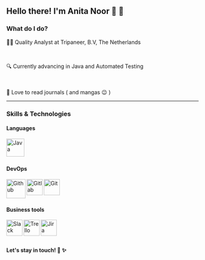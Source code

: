 ## Hello there! I'm Anita Noor 🙂 👋

### What do I do? 
👩‍💻  Quality Analyst at Tripaneer, B.V, The Netherlands

<br />

🔍  Currently advancing in Java and Automated Testing

<br />

📖  Love to read journals ( and mangas 😉 )

--- 

### Skills & Technologies

#### Languages
<img align="left" alt="Java" width="47px" src="https://user-images.githubusercontent.com/76419783/125198505-5d16b480-e28c-11eb-94c8-fe78e38236a7.png" />

<br />
<br />
<br />

#### DevOps
<img align="left" alt="Github" width="50px" src="https://user-images.githubusercontent.com/76419783/125199407-470af300-e290-11eb-8313-9b222db7be2e.png" />

<img align="left" alt="Gitlab" width="42px" src="https://user-images.githubusercontent.com/76419783/125199420-5427e200-e290-11eb-98b9-dfc6bcc7ac62.png" />

<img align="left" alt="Git" width="42px" src="https://user-images.githubusercontent.com/76419783/125199467-7de10900-e290-11eb-8e2b-ca5e143a0806.png" />

<br />
<br />
<br />


#### Business tools
<img align="left" alt="Slack" width="42px" src="https://user-images.githubusercontent.com/76419783/125198710-4ae94600-e28d-11eb-97bd-7ca1ef28c06b.png" />

<img align="left" alt="Trello" width="42px" src="https://user-images.githubusercontent.com/76419783/125199134-fe9f0580-e28e-11eb-87d5-f158ffe847d7.png" />

<img align="left" alt="Jira" width="42px" src="https://user-images.githubusercontent.com/76419783/125199175-27bf9600-e28f-11eb-892a-c93dbd03a5bb.png" />

<br />
<br />
<br />

#### Let's stay in touch! 🥂 ✨


